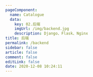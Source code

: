 ```yaml
---
pageComponent: 
  name: Catalogue
  data: 
    key: 02.后端
    imgUrl: /img/backend.jpg
    description: Django、Flask、Nginx
title: 后端
permalink: /backend
sidebar: false
article: false
comment: false
editLink: false
date: 2020-12-08 10:24:11
---
```

